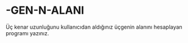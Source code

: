 # -GEN-N-ALANI
Üç kenar uzunluğunu kullanıcıdan aldığınız üçgenin alanını hesaplayan programı yazınız.
